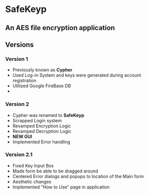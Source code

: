 # SafeKeyp
## An AES file encryption application

## Versions
### Version 1
- Previously known as **Cypher**
- Used Log-in System and keys were generated during account registration
- Utilized Google FireBase DB
- 

### Version 2
- Cypher was renamed to **SafeKeyp**
- Scrapped Login system
- Revamped Encryption Logic
- Revamped Decryption Logic
- **NEW GUI**
- Implemented Error handling

### Version 2.1
- Fixed Key Input Box
- Made form be able to be dragged around
- Centered Error dialogs and popups to location of the Main form
- Aesthetic changes
- Implemented "How to Use" page in application